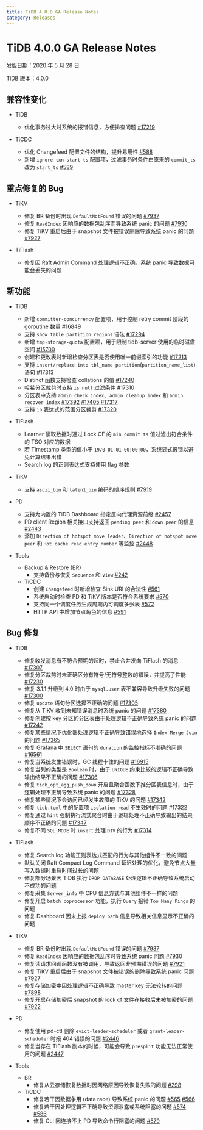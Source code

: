 ```yaml
---
title: TiDB 4.0.0 GA Release Notes
category: Releases
---
```


# TiDB 4.0.0 GA Release Notes

发版日期：2020 年 5 月 28 日

TiDB 版本：4.0.0

## 兼容性变化

* TiDB
    + 优化事务过大时系统的报错信息，方便排查问题 [#17219](https://github.com/pingcap/tidb/pull/17219)

* TiCDC
    + 优化 Changefeed 配置文件的结构，提升易用性 [#588](https://github.com/pingcap/ticdc/pull/588)
    + 新增 `ignore-txn-start-ts` 配置项，过滤事务时条件由原来的 `commit_ts` 改为 `start_ts` [#589](https://github.com/pingcap/ticdc/pull/589)

## 重点修复的 Bug

* TiKV
    + 修复 BR 备份时出现 `DefaultNotFound` 错误的问题 [#7937](https://github.com/tikv/tikv/pull/7937)
    + 修复 `ReadIndex` 因响应的数据包乱序而导致系统 panic 的问题 [#7930](https://github.com/tikv/tikv/pull/7930)
    + 修复 TiKV 重启后由于 snapshot 文件被错误删除导致系统 panic 的问题 [#7927](https://github.com/tikv/tikv/pull/7927)

* TiFlash
    + 修复因 Raft Admin Command 处理逻辑不正确，系统 panic 导致数据可能会丢失的问题

## 新功能

* TiDB
    + 新增 `committer-concurrency` 配置项，用于控制 retry commit 阶段的 goroutine 数量 [#16849](https://github.com/pingcap/tidb/pull/16849)
    + 支持 `show table partition regions` 语法 [#17294](https://github.com/pingcap/tidb/pull/17294)
    + 新增 `tmp-storage-quota` 配置项，用于限制 tidb-server 使用的临时磁盘空间 [#15700](https://github.com/pingcap/tidb/pull/15700)
    + 创建和更改表时新增检查分区表是否使用唯一前缀索引的功能 [#17213](https://github.com/pingcap/tidb/pull/17213)
    + 支持 `insert/replace into tbl_name partition`(`partition_name_list`) 语句 [#17313](https://github.com/pingcap/tidb/pull/17313)
    + Distinct 函数支持检查 collations 的值 [#17240](https://github.com/pingcap/tidb/pull/17240)
    + 哈希分区裁剪时支持 `is null` 过滤条件 [#17310](https://github.com/pingcap/tidb/pull/17310)
    + 分区表中支持 `admin check index`、`admin cleanup index` 和 `admin recover index` [#17392](https://github.com/pingcap/tidb/pull/17392) [#17405](https://github.com/pingcap/tidb/pull/17405) [#17317](https://github.com/pingcap/tidb/pull/17317)
    + 支持 `in` 表达式的范围分区裁剪 [#17320](https://github.com/pingcap/tidb/pull/17320)

* TiFlash
    + Learner 读取数据时通过 Lock CF 的 `min commit ts` 值过滤出符合条件的 TSO 对应的数据
    + 若 Timestamp 类型的值小于 `1970-01-01 00:00:00`，系统显式报错以避免计算结果出错
    + Search log 的正则表达式支持使用 flag 参数

* TiKV
    + 支持 `ascii_bin` 和 `latin1_bin` 编码的排序规则 [#7919](https://github.com/tikv/tikv/pull/7919)

* PD
    + 支持为内置的 TiDB Dashboard 指定反向代理资源前缀 [#2457](https://github.com/pingcap/pd/pull/2457)
    + PD client Region 相关接口支持返回 `pending peer` 和 `down peer` 的信息 [#2443](https://github.com/pingcap/pd/pull/2443)
    + 添加 `Direction of hotspot move leader`、`Direction of hotspot move peer` 和 `Hot cache read entry number` 等监控 [#2448](https://github.com/pingcap/pd/pull/2448)

* Tools
    + Backup & Restore (BR)
        - 支持备份与恢复 `Sequence` 和 `View` [#242](https://github.com/pingcap/br/pull/242)
    + TiCDC
        - 创建 `Changefeed` 时新增检查 Sink URI 的合法性 [#561](https://github.com/pingcap/ticdc/pull/561)
        - 系统启动时检查 PD 和 TiKV 版本是否符合系统要求 [#570](https://github.com/pingcap/ticdc/pull/570)
        - 支持同一个调度任务生成周期内可调度多张表 [#572](https://github.com/pingcap/ticdc/pull/572)
        - HTTP API 中增加节点角色的信息 [#591](https://github.com/pingcap/ticdc/pull/591)

## Bug 修复

* TiDB
    + 修复收发消息有不符合预期的超时，禁止合并发向 TiFlash 的消息 [#17307](https://github.com/pingcap/tidb/pull/17307)
    + 修复分区裁剪时未正确区分有符号/无符号整数的错误，并提高了性能 [#17230](https://github.com/pingcap/tidb/pull/17230)
    + 修复 3.1.1 升级到 4.0 时由于 `mysql.user` 表不兼容导致升级失败的问题 [#17300](https://github.com/pingcap/tidb/pull/17300)
    + 修复 `update` 语句分区选择不正确的问题 [#17305](https://github.com/pingcap/tidb/pull/17305)
    + 修复从 TiKV 收到未知错误消息时系统 panic 的问题 [#17380](https://github.com/pingcap/tidb/pull/17380)
    + 修复创建按 key 分区的分区表由于处理逻辑不正确导致系统 panic 的问题 [#17242](https://github.com/pingcap/tidb/pull/17242)
    + 修复某些情况下优化器处理逻辑不正确导致错误地选择 `Index Merge Join` 的问题 [#17365](https://github.com/pingcap/tidb/pull/17365)
    + 修复 Grafana 中 `SELECT` 语句的 `duration` 的监控指标不准确的问题 [#16561](https://github.com/pingcap/tidb/pull/16561)
    + 修复当系统发生错误时，GC 线程卡住的问题 [#16915](https://github.com/pingcap/tidb/pull/16915)
    + 修复当列的类型是 `Boolean` 时，由于 `UNIQUE` 约束比较的逻辑不正确导致输出结果不正确的问题 [#17306](https://github.com/pingcap/tidb/pull/17306)
    + 修复 `tidb_opt_agg_push_down` 开启且聚合函数下推分区表信息时，由于逻辑处理不正确导致系统 panic 的问题 [#17328](https://github.com/pingcap/tidb/pull/17328)
    + 修复某些情况下会访问已经发生故障的 TiKV 的问题 [#17342](https://github.com/pingcap/tidb/pull/17342)
    + 修复 `tidb.toml` 中的配置项 `isolation-read` 不生效时的问题 [#17322](https://github.com/pingcap/tidb/pull/17322)
    + 修复通过 `hint` 强制执行流式聚合时由于逻辑处理不正确导致输出的结果顺序不正确的问题 [#17347](https://github.com/pingcap/tidb/pull/17347)
    + 修复不同 `SQL_MODE` 时 `insert` 处理 `DIV` 的行为 [#17314](https://github.com/pingcap/tidb/pull/17314)

* TiFlash
    + 修复 Search log 功能正则表达式匹配的行为与其他组件不一致的问题
    + 默认关闭 Raft Compact Log Command 延迟处理的优化，避免节点大量写入数据时重启时间过长的问题
    + 修复部分场景因 TiDB 执行 `DROP DATABASE` 处理逻辑不正确导致系统启动不成功的问题
    + 修复采集 `Server_info` 中 CPU 信息方式与其他组件不一样的问题
    + 修复开启 `batch coprocessor` 功能，执行 `Query` 报错 `Too Many Pings` 的问题
    + 修复 Dashboard 因未上报 `deploy path` 信息导致相关信息显示不正确的问题

* TiKV
    + 修复 BR 备份时出现 `DefaultNotFound` 错误的问题 [#7937](https://github.com/tikv/tikv/pull/7937)
    + 修复 `ReadIndex` 因响应的数据包乱序时导致系统 panic 问题 [#7930](https://github.com/tikv/tikv/pull/7930)
    + 修复读请求回调函数没有被调用，导致返回非预期错误的问题 [#7921](https://github.com/tikv/tikv/pull/7921)
    + 修复 TiKV 重启后由于 snapshot 文件被错误的删除导致系统 panic 问题 [#7927](https://github.com/tikv/tikv/pull/7927)
    + 修复存储加密中因处理逻辑不正确导致 master key 无法轮转的问题 [#7898](https://github.com/tikv/tikv/pull/7898)
    + 修复开启存储加密后 snapshot 的 lock cf 文件在接收后未被加密的问题 [#7922](https://github.com/tikv/tikv/pull/7922)

* PD
    + 修复使用 pd-ctl 删除 `evict-leader-scheduler` 或者 `grant-leader-scheduler` 时报 404 错误的问题 [#2446](https://github.com/pingcap/pd/pull/2446)
    + 修复当存在 TiFlash 副本的时候，可能会导致 `presplit` 功能无法正常使用的问题 [#2447](https://github.com/pingcap/pd/pull/2447)

* Tools
    * BR
        + 修复从云存储恢复数据时因网络原因导致恢复失败的问题 [#298](https://github.com/pingcap/br/pull/298)
    * TiCDC
        + 修复若干因数据争用 (data race) 导致系统 panic 的问题 [#565](https://github.com/pingcap/ticdc/pull/565) [#566](https://github.com/pingcap/ticdc/pull/566)
        + 修复若干因处理逻辑不正确导致资源泄露或系统阻塞的问题 [#574](https://github.com/pingcap/ticdc/pull/574) [#586](https://github.com/pingcap/ticdc/pull/586)
        + 修复 CLI 因连接不上 PD 导致命令行阻塞的问题 [#579](https://github.com/pingcap/ticdc/pull/579)
